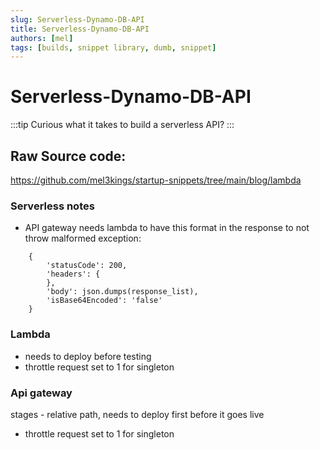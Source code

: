 ```yaml
---
slug: Serverless-Dynamo-DB-API
title: Serverless-Dynamo-DB-API
authors: [mel]
tags: [builds, snippet library, dumb, snippet]
---
```

# Serverless-Dynamo-DB-API

:::tip
Curious what it takes to build a serverless API?
:::


## Raw Source code:
https://github.com/mel3kings/startup-snippets/tree/main/blog/lambda

### Serverless notes
- API gateway needs lambda to have this format in the response to not throw malformed exception:
```
    {
        'statusCode': 200,
        'headers': {
        },
        'body': json.dumps(response_list),
        'isBase64Encoded': 'false'
    }
```

### Lambda
- needs to deploy before testing
- throttle request set to 1 for singleton

### Api gateway
stages - relative path, needs to deploy first before it goes live
- throttle request set to 1 for singleton

